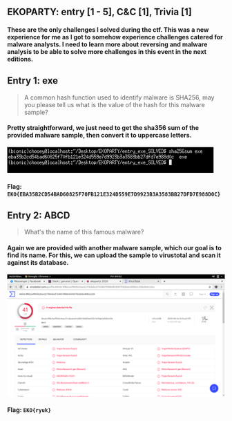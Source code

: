 ## EKOPARTY: entry [1 - 5], C&C [1], Trivia [1]
#### These are the only challenges I solved during the ctf. This was a new experience for me as I got to somehow experience challenges catered for malware analysts. I need to learn more about reversing and malware analysis to be able to solve more challenges in this event in the next editions.

## Entry 1: exe
> A common hash function used to identify malware is SHA256, may you please tell us what is the value of the hash for this malware sample?

#### Pretty straightforward, we just need to get the sha356 sum of the provided malware sample, then convert it to uppercase letters.
![](entry_sha.png)

#### Flag: `EKO{EBA35B2CD54BAD60825F70FB121E324D559E7D9923B3A3583BB27DFD7E988D0C}`

## Entry 2: ABCD
> What's the name of this famous malware?

#### Again we are provided with another malware sample, which our goal is to find its name. For this, we can upload the sample to virustotal and scan it against its database.
![](entry_ryuk.png)

#### Flag: `EKO{ryuk}`